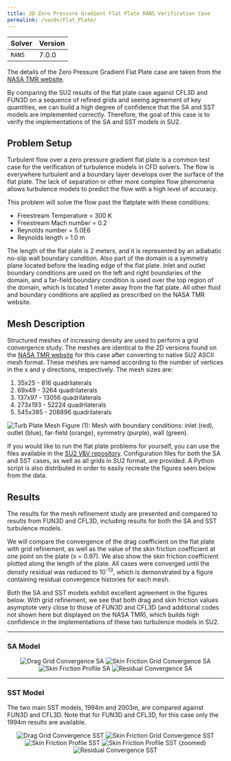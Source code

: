 ```yaml
---
title: 2D Zero Pressure Gradient Flat Plate RANS Verification Case
permalink: /vandv/Flat_Plate/
---
```


| Solver | Version |
| --- | --- |
|  `RANS` | 7.0.0 |

The details of the Zero Pressure Gradient Flat Plate case are taken from the [NASA TMR website](https://turbmodels.larc.nasa.gov/flatplate.html).

By comparing the SU2 results of the flat plate case against CFL3D and FUN3D on a sequence of refined grids and seeing agreement of key quantities, we can build a high degree of confidence that the SA and SST models are implemented correctly. Therefore, the goal of this case is to verify the implementations of the SA and SST models in SU2.

## Problem Setup

Turbulent flow over a zero pressure gradient flat plate is a common test case for the verification of turbulence models in CFD solvers. The flow is everywhere turbulent and a boundary layer develops over the surface of the flat plate. The lack of separation or other more complex flow phenomena allows turbulence models to predict the flow with a high level of accuracy.

This problem will solve the flow past the flatplate with these conditions:
- Freestream Temperature = 300 K
- Freestream Mach number = 0.2
- Reynolds number = 5.0E6
- Reynolds length = 1.0 m

The length of the flat plate is 2 meters, and it is represented by an adiabatic no-slip wall boundary condition. Also part of the domain is a symmetry plane located before the leading edge of the flat plate. Inlet and outlet boundary conditions are used on the left and right boundaries of the domain, and a far-field boundary condition is used over the top region of the domain, which is located 1 meter away from the flat plate. All other fluid and boundary conditions are applied as prescribed on the NASA TMR website.

## Mesh Description

Structured meshes of increasing density are used to perform a grid convergence study. The meshes are identical to the 2D versions found on the [NASA TMR website](https://turbmodels.larc.nasa.gov/flatplate_grids.html) for this case after converting to native SU2 ASCII mesh format. These meshes are named according to the number of vertices in the x and y directions, respectively. The mesh sizes are:

1. 35x25   - 816 quadrilaterals
2. 69x49   - 3264 quadrilaterals
3. 137x97  - 13056 quadrilaterals
4. 273x193 - 52224 quadrilaterals
5. 545x385 - 208896 quadrilaterals

![Turb Plate Mesh](/vandv_files/Flat_Plate/images/turb_plate_mesh_bcs.png)
Figure (1): Mesh with boundary conditions: inlet (red), outlet (blue), far-field (orange), symmetry (purple), wall (green).

If you would like to run the flat plate problems for yourself, you can use the files available in the [SU2 V&V repository](https://github.com/su2code/VandV/tree/master/rans/flatplate). Configuration files for both the SA and SST cases, as well as all grids in SU2 format, are provided. A Python script is also distributed in order to easily recreate the figures seen below from the data.

## Results

The results for the mesh refinement study are presented and compared to results from FUN3D and CFL3D, including results for both the SA and SST turbulence models.

We will compare the convergence of the drag coefficient on the flat plate with grid refinement, as well as the value of the skin friction coefficient at one point on the plate (x = 0.97). We also show the skin friction coefficient plotted along the length of the plate. All cases were converged until the density residual was reduced to 10<sup>-13</sup>, which is demonstrated by a figure containing residual convergence histories for each mesh.

Both the SA and SST models exhibit excellent agreement in the figures below. With grid refinement, we see that both drag and skin friction values asymptote very close to those of FUN3D and CFL3D (and additional codes not shown here but displayed on the NASA TMR), which builds high confidence in the implementations of these two turbulence models in SU2.

---

### SA Model

<p align="center">
<img src="/vandv_files/Flat_Plate/images/sa/flatplate_cd_gridconv_sa.png" alt="Drag Grid Convergence SA" />
<img src="/vandv_files/Flat_Plate/images/sa/flatplate_cf_0p97_gridconv_sa.png" alt="Skin Friction Grid Convergence SA" />
<img src="/vandv_files/Flat_Plate/images/sa/flatplate_cf_profile_sa.png" alt="Skin Friction Profile SA" />
<img src="/vandv_files/Flat_Plate/images/sa/flatplate_residual_convergence_sa.png" alt="Residual Convergence SA" />
</p>

---

### SST Model

The two main SST models, 1994m and 2003m, are compared against FUN3D and CFL3D. Note that for FUN3D and CFL3D, for this case only the 1994m results are available. 

<p align="center">
<img src="/vandv_files/Flat_Plate/images/sst/flatplate_cd_gridconv_sst.png" alt="Drag Grid Convergence SST" />
<img src="/vandv_files/Flat_Plate/images/sst/flatplate_cf_0p97_gridconv_sst.png" alt="Skin Friction Grid Convergence SST" />
<img src="/vandv_files/Flat_Plate/images/sst/flatplate_cf_profile_sst.png" alt="Skin Friction Profile SST" />
<img src="/vandv_files/Flat_Plate/images/sst/flatplate_cf_profile_sst_zoom.png" alt="Skin Friction Profile SST (zoomed)" />
<img src="/vandv_files/Flat_Plate/images/sst/flatplate_residual_convergence_sst.png" alt="Residual Convergence SST" />
</p>
